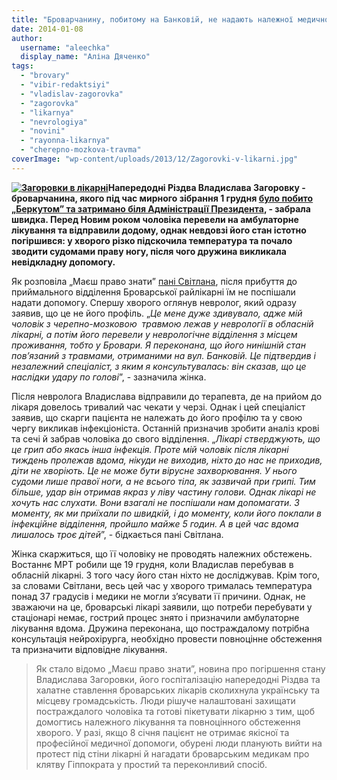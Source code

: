 ```yaml
---
title: "Броварчанину, побитому на Банковій, не надають належної медичної допомоги. Громада обурена"
date: 2014-01-08
author: 
  username: "aleechka"
  display_name: "Аліна Дяченко"
tags: 
  - "brovary"
  - "vibir-redaktsiyi"
  - "vladislav-zagorovka"
  - "zagorovka"
  - "likarnya"
  - "nevrologiya"
  - "novini"
  - "rayonna-likarnya"
  - "cherepno-mozkova-travma"
coverImage: "wp-content/uploads/2013/12/Zagorovki-v-likarni.jpg"
---
```


**[![Загоровки в лікарні](https://mpz.brovary.org/wp-content/uploads/2013/12/Zagorovki-v-likarni.jpg)](https://mpz.brovary.org/wp-content/uploads/2013/12/Zagorovki-v-likarni.jpg)Напередодні Різдва Владислава Загоровку - броварчанина, якого під час мирного зібрання 1 грудня [було побито „Беркутом” та затримано біля Адміністрації Президента](https://mpz.brovary.org/sered-pobitih-pid-administratsiyeyu-prezidenta-ta-zaareshtovanih-za-organizatsiyu-masovih-bezporyadkiv-ye-brovarchanin/), - забрала швидка. Перед Новим роком чоловіка перевели на амбулаторне лікування та відправили додому, однак невдовзі його стан істотно погіршився: у хворого різко підскочила температура та почало зводити судомами праву ногу, після чого дружина викликала невідкладну допомогу.**

Як розповіла „Маєш право знати” [пані Світлана](https://mpz.brovary.org/svitlana-zagorovka-miy-cholovik-poyihav-na-maydan-shhob-buti-tam-de-tvoritsya-nova-istoriya-ukrayini/), після прибуття до приймального відділення Броварської райлікарні їм не поспішали надати допомогу. Спершу хворого оглянув невролог, який одразу заявив, що це не його профіль. „_Це мене дуже здивувало, адже мій чоловік з черепно-мозковою  травмою лежав у неврології в обласній лікарні, а потім його перевели у неврологічне відділення з місцем проживання, тобто у Бровари. Я переконана, що його нинішній стан пов’язаний з травмами, отриманими на вул. Банковій. Це підтвердив і незалежний спеціаліст, з яким я консультувалась: він сказав, що це наслідки удару по голові_”, - зазначила жінка.

Після невролога Владислава відправили до терапевта, де на прийом до лікаря довелось тривалий час чекати у черзі. Однак і цей спеціаліст заявив, що скарги пацієнта не належать до його профілю та у свою чергу викликав інфекціоніста. Останній призначив зробити аналіз крові та сечі й забрав чоловіка до свого відділення. „_Лікарі стверджують, що це грип або якась інша інфекція. Проте мій чоловік після лікарні тиждень пролежав вдома, нікуди не виходив, ніхто до нас не приходив, діти не хворіють. Це не може бути вірусне захворювання. У нього судоми лише правої ноги, а не всього тіла, як зазвичай при грипі. Тим більше, удар він отримав якраз у ліву частину голови. Однак лікарі не хочуть нас слухати. Вони взагалі не поспішали нам допомагати. З моменту, як ми приїхали по швидкій, і до моменту, коли його поклали в інфекційне відділення, пройшло майже 5 годин. А в цей час вдома лишалось троє дітей_”, - бідкається пані Світлана.

Жінка скаржиться, що її чоловіку не проводять належних обстежень. Востаннє МРТ робили ще 19 грудня, коли Владислав перебував в обласній лікарні. З того часу його стан ніхто не досліджував. Крім того, за словами Світлани, весь цей час у хворого трималась температура понад 37 градусів і медики не могли з’ясувати її причини. Однак, не зважаючи на це, броварські лікарі заявили, що потреби перебувати у стаціонарі немає, гострий процес знято і призначили амбулаторне лікування вдома. Дружина переконана, що постраждалому потрібна консультація нейрохірурга, необхідно провести повноцінне обстеження та призначити відповідне лікування.

> Як стало відомо „Маєш право знати”, новина про погіршення стану Владислава Загоровки, його госпіталізацію напередодні Різдва та халатне ставлення броварських лікарів сколихнула українську та місцеву громадськість. Люди рішуче налаштовані захищати постраждалого чоловіка та готові пікетувати лікарню з тим, щоб домогтись належного лікування та повноцінного обстеження хворого. У разі, якщо 8 січня пацієнт не отримає якісної та професійної медичної допомоги, обурені люди планують вийти на протест під стіни лікарні й нагадати броварським медикам про клятву Гіппократа у простий та переконливий спосіб.
